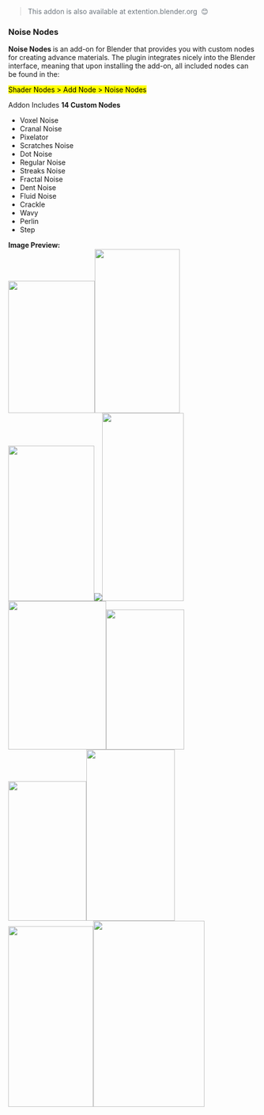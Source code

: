 <blockquote class="blockquote">

<span style="color:rgb(108, 117, 125);font-family:-apple-system , BlinkMacSystemFont ,;" color="">This addon is also available at extention.blender.org&nbsp;</span><span style="color:rgb(108, 117, 125);font-family:-apple-system , BlinkMacSystemFont ,;" color="">&nbsp;😊</span>
</blockquote>
<h3></h3>
<h3>Noise Nodes</h3>
<p><span style="border:0px;margin:0px;padding:0px;font-weight:700;vertical-align:initial;">Noise Nodes </span>is
 an add-on for Blender that provides you with custom nodes for creating advance materials. The plugin integrates nicely into the 
Blender interface, meaning that upon installing the add-on, all included
 nodes can be found in the:</p>
<p><font color="#000000" style="background-color: rgb(255, 255, 0);">Shader Nodes &gt; Add Node &gt; Noise Nodes</font></p>
<p>Addon Includes <b>14 Custom Nodes</b><br></p>
<ul>
<li>Voxel Noise&nbsp; <br></li>
<li>Cranal Noise</li>
<li>Pixelator</li>
<li>Scratches Noise</li>
<li>Dot Noise</li>
<li>Regular Noise</li>
<li>Streaks Noise</li>
<li>Fractal Noise</li>
<li>Dent Noise</li>
<li>Fluid Noise</li>
<li>Crackle<br></li>
<li>Wavy<br></li>
<li>Perlin<br></li>
<li>Step<br></li>
</ul>
<p><b>Image Preview:</b><br><img src="https://markets-rails.s3.amazonaws.com/cache/d039b5f6b5bf4c446d6dbb1cf42824fa.png" style="max-width: 100%; width: 174.636px; height: 266.55px;"><img src="https://markets-rails.s3.amazonaws.com/cache/bed5a52ae72002c6da76cf13520aa38a.png" style="max-width: 100%; width: 172.056px; height: 330.55px;"><img src="https://markets-rails.s3.amazonaws.com/cache/35be6bb4ecf564e746a580787f35c76e.png" style="max-width: 100%; width: 174.127px; height: 314.583px;"><img src="https://markets-rails.s3.amazonaws.com/cache/d5149f82295dc018d766a032b620a9fd.png" style="max-width: 100%;"><img src="https://markets-rails.s3.amazonaws.com/cache/4433e3b279755dca0caae4f5bb6a75b5.png" style="max-width: 100%; width: 164.999px; height: 380.55px;"><img src="https://markets-rails.s3.amazonaws.com/cache/854474d1d3768586a53b867ebfce2904.png" style="max-width: 100%; width: 197.921px; height: 300.1px;"><img src="https://markets-rails.s3.amazonaws.com/cache/da097365ffbef59dcd64c7154ad002c0.png" style="max-width: 100%; width: 158.343px; height: 283.35px;"><img src="https://markets-rails.s3.amazonaws.com/cache/85c6d987b8d1adea6257b338fa6ec0e0.png" style="max-width: 100%; width: 157.75px; height: 282.683px;"><img src="https://markets-rails.s3.amazonaws.com/cache/7246eef129a70932f3fcfa052a77e4e3.png" style="max-width: 100%; width: 179.405px; height: 345.8px;"><img src="https://d1231c29xbpffx.cloudfront.net/cache/b1fc1cfd07258c753f682035d941336e.png" style="max-width: 100%; height: 364.7px; width: 171.889px;"><img src="https://d1231c29xbpffx.cloudfront.net/cache/ae7fe901b7dccfc9344c77e41b5b3d42.png" style="max-width: 100%; width: 224.771px; height: 375.5px;"></p>
